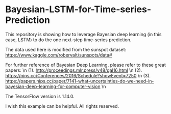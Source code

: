 # Bayesian-LSTM-for-Time-series-Prediction
This repository is showing how to leverage Bayesian deep learning (in this case, LSTM) to do the one next-step time-series prediction. 

The data used here is modified from the sunspot dataset: https://www.kaggle.com/robervalt/sunspots/data#

For further reference of Bayesian Deep Learning, please refer to these great papers: \n
  (1). http://proceedings.mlr.press/v48/gal16.html \n
  (2). https://nips.cc/Conferences/2016/Schedule?showEvent=7250 \n
  (3). https://papers.nips.cc/paper/7141-what-uncertainties-do-we-need-in-bayesian-deep-learning-for-computer-vision \n

The TensorFlow version is 1.14.0.

I wish this example can be helpful. All rights reserved.
